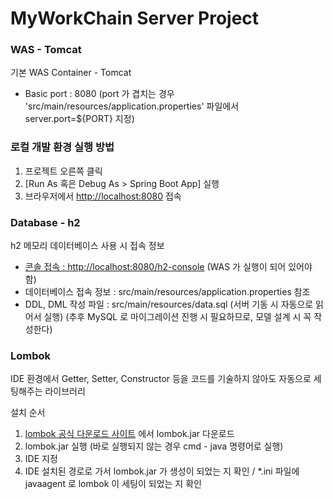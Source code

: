 # MyWorkChain Server Project

### WAS - Tomcat
기본 WAS Container - Tomcat

* Basic port : 8080 (port 가 겹치는 경우 'src/main/resources/application.properties' 파일에서 server.port=${PORT} 지정)

### 로컬 개발 환경 실행 방법

1. 프로젝트 오른쪽 클릭
2. [Run As 혹은 Debug As > Spring Boot App] 실행
3. 브라우저에서 [http://localhost:8080](http://localhost:8080) 접속

### Database - h2
h2 메모리 데이터베이스 사용 시 접속 정보

* [콘솔 접속 : http://localhost:8080/h2-console](http://localhost:8080/h2-console) (WAS 가 실행이 되어 있어야 함)
* 데이터베이스 접속 정보 : src/main/resources/application.properties 참조
* DDL, DML 작성 파일 : src/main/resources/data.sql
(서버 기동 시 자동으로 읽어서 실행)
(추후 MySQL 로 마이그레이션 진행 시 필요하므로, 모델 설계 시 꼭 작성한다)

### Lombok
IDE 환경에서 Getter, Setter, Constructor 등을 코드를 기술하지 않아도 자동으로 세팅해주는 라이브러리

설치 순서
1. [lombok 공식 다운로드 사이트](https://projectlombok.org/download) 에서 lombok.jar 다운로드
2. lombok.jar 실행 (바로 실행되지 않는 경우 cmd - java 명령어로 실행)
3. IDE 지정
4. IDE 설치된 경로로 가서 lombok.jar 가 생성이 되었는 지 확인 / *.ini 파일에 javaagent 로 lombok 이 세팅이 되었는 지 확인